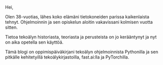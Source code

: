 Hei,

Olen 38-vuotias, lähes koko elämäni tietokoneiden parissa kaikenlaista tehnyt. Ohjelmoinnin ja sen opiskelun aloitin vakavissani kolmisen vuotta sitten. 

Tietoa tekoälyn historiasta, teoriasta ja perusteista on jo kerääntynyt ja nyt on aika opetella sen käyttöä.

Tämä blogi on oppimispäiväkirjani tekoälyn ohjelmoinnista Pythonilla ja sen pitkälle kehitetyillä tekoälykirjastoilla, fast.ai:lla ja PyTorchilla.

